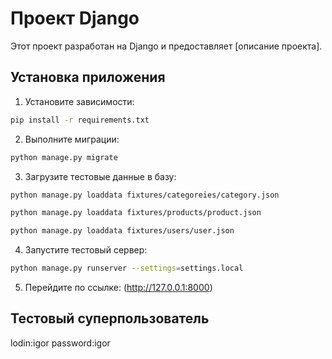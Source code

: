 # Проект Django

Этот проект разработан на Django и предоставляет [описание проекта].

## Установка приложения

1. Установите зависимости:
```sh
pip install -r requirements.txt
```
2. Выполните миграции:
```sh
python manage.py migrate
```
 3. Загрузите тестовые данные в базу:
 ```sh
 python manage.py loaddata fixtures/categoreies/category.json
 ```
 ```sh
 python manage.py loaddata fixtures/products/product.json
 ```
 ```sh
 python manage.py loaddata fixtures/users/user.json
 ```
 4. Запустите тестовый сервер:
  ```sh
 python manage.py runserver --settings=settings.local
 ```
5. Перейдите по ссылке: (http://127.0.0.1:8000)

## Тестовый суперпользователь
lodin:igor password:igor
